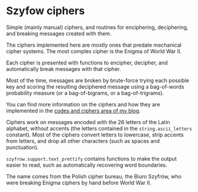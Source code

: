 # Szyfow ciphers

Simple (mainly manual) ciphers, and routines for enciphering, deciphering, 
and breaking messages created with them.

The ciphers implemented here are mostly ones that predate mechanical cipher
systems. The most complex cipher is the Enigma of World War II.

Each cipher is presented with functions to encipher, decipher, and 
automatically break messages with that cipher.

Most of the time, messages are broken by brute-force trying each possible key
and scoring the resulting deciphered message using a bag-of-words probability
measure (or a bag-of-bigrams, or a bag-of-trigrams).

You can find more information on the ciphers and how they are implemented in
the [codes and ciphers area of my blog](https://work.njae.me.uk/tag/codes-and-ciphers/).

Ciphers work on messages encoded with the 26 letters of the Latin alphabet,
without accents (the letters contained in the `string.ascii_letters` constant).
Most of the ciphers convert letters to lowercase, strip accents from letters,
and drop all other characters (such as spaces and punctuation).

`szyfrow.support.text_prettify` contains functions to make the output easier
to read, such as automatically recovering word boundaries.

The name comes from the Polish cipher bureau, the Biuro Szyfrów, who were 
breaking Enigma ciphers by hand before World War II.
